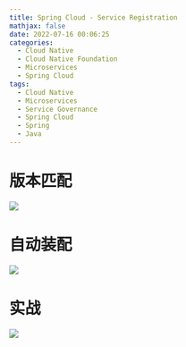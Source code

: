 ```yaml
---
title: Spring Cloud - Service Registration
mathjax: false
date: 2022-07-16 00:06:25
categories:
  - Cloud Native
  - Cloud Native Foundation
  - Microservices
  - Spring Cloud
tags:
  - Cloud Native
  - Microservices
  - Service Governance
  - Spring Cloud
  - Spring
  - Java
---
```


# 版本匹配
![](https://spring-cloud-1253868755.cos.ap-guangzhou.myqcloud.com/spring-cloud-service-registration-version.png)

<!-- more -->

# 自动装配
![](https://spring-cloud-1253868755.cos.ap-guangzhou.myqcloud.com/spring-cloud-service-registration-auto-config.png)

# 实战
![](https://spring-cloud-1253868755.cos.ap-guangzhou.myqcloud.com/spring-cloud-service-registration-practice.png)
